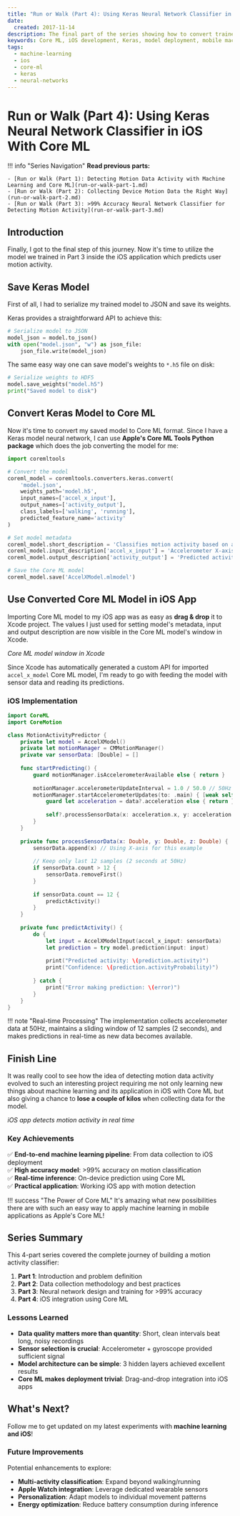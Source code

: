 ```yaml
---
title: "Run or Walk (Part 4): Using Keras Neural Network Classifier in iOS With Core ML"
date:
  created: 2017-11-14
description: The final part of the series showing how to convert trained Keras models to Core ML format and integrate them into iOS applications for real-time motion activity detection. Complete guide from model serialization to iOS deployment.
keywords: Core ML, iOS development, Keras, model deployment, mobile machine learning, Swift, iOS app development, model conversion, real-time inference, on-device ML
tags:
  - machine-learning
  - ios
  - core-ml
  - keras
  - neural-networks
---
```


# Run or Walk (Part 4): Using Keras Neural Network Classifier in iOS With Core ML

!!! info "Series Navigation"
    **Read previous parts:**
    
    - [Run or Walk (Part 1): Detecting Motion Data Activity with Machine Learning and Core ML](run-or-walk-part-1.md)
    - [Run or Walk (Part 2): Collecting Device Motion Data the Right Way](run-or-walk-part-2.md)
    - [Run or Walk (Part 3): >99% Accuracy Neural Network Classifier for Detecting Motion Activity](run-or-walk-part-3.md)

## Introduction

Finally, I got to the final step of this journey. Now it's time to utilize the model we trained in Part 3 inside the iOS application which predicts user motion activity.

## Save Keras Model

First of all, I had to serialize my trained model to JSON and save its weights.

Keras provides a straightforward API to achieve this:

```python
# Serialize model to JSON
model_json = model.to_json()
with open("model.json", "w") as json_file:
    json_file.write(model_json)
```

The same easy way one can save model's weights to `*.h5` file on disk:

```python
# Serialize weights to HDF5
model.save_weights("model.h5")
print("Saved model to disk")
```

## Convert Keras Model to Core ML

Now it's time to convert my saved model to Core ML format. Since I have a Keras model neural network, I can use **Apple's Core ML Tools Python package** which does the job converting the model for me:

```python
import coremltools

# Convert the model
coreml_model = coremltools.converters.keras.convert(
    'model.json',
    weights_path='model.h5',
    input_names=['accel_x_input'],
    output_names=['activity_output'],
    class_labels=['walking', 'running'],
    predicted_feature_name='activity'
)

# Set model metadata
coreml_model.short_description = 'Classifies motion activity based on accelerometer data'
coreml_model.input_description['accel_x_input'] = 'Accelerometer X-axis data over 2 seconds'
coreml_model.output_description['activity_output'] = 'Predicted activity type'

# Save the Core ML model
coreml_model.save('AccelXModel.mlmodel')
```

## Use Converted Core ML Model in iOS App

Importing Core ML model to my iOS app was as easy as **drag & drop** it to Xcode project. The values I just used for setting model's metadata, input and output description are now visible in the Core ML model's window in Xcode.

*Core ML model window in Xcode*

Since Xcode has automatically generated a custom API for imported `accel_x_model` Core ML model, I'm ready to go with feeding the model with sensor data and reading its predictions.

### iOS Implementation

```swift
import CoreML
import CoreMotion

class MotionActivityPredictor {
    private let model = AccelXModel()
    private let motionManager = CMMotionManager()
    private var sensorData: [Double] = []
    
    func startPredicting() {
        guard motionManager.isAccelerometerAvailable else { return }
        
        motionManager.accelerometerUpdateInterval = 1.0 / 50.0 // 50Hz
        motionManager.startAccelerometerUpdates(to: .main) { [weak self] data, error in
            guard let acceleration = data?.acceleration else { return }
            
            self?.processSensorData(x: acceleration.x, y: acceleration.y, z: acceleration.z)
        }
    }
    
    private func processSensorData(x: Double, y: Double, z: Double) {
        sensorData.append(x) // Using X-axis for this example
        
        // Keep only last 12 samples (2 seconds at 50Hz)
        if sensorData.count > 12 {
            sensorData.removeFirst()
        }
        
        if sensorData.count == 12 {
            predictActivity()
        }
    }
    
    private func predictActivity() {
        do {
            let input = AccelXModelInput(accel_x_input: sensorData)
            let prediction = try model.prediction(input: input)
            
            print("Predicted activity: \(prediction.activity)")
            print("Confidence: \(prediction.activityProbability)")
            
        } catch {
            print("Error making prediction: \(error)")
        }
    }
}
```

!!! note "Real-time Processing"
    The implementation collects accelerometer data at 50Hz, maintains a sliding window of 12 samples (2 seconds), and makes predictions in real-time as new data becomes available.

## Finish Line

It was really cool to see how the idea of detecting motion data activity evolved to such an interesting project requiring me not only learning new things about machine learning and its application in iOS with Core ML but also giving a chance to **lose a couple of kilos** when collecting data for the model.

*iOS app detects motion activity in real time*

### Key Achievements

✅ **End-to-end machine learning pipeline**: From data collection to iOS deployment  
✅ **High accuracy model**: >99% accuracy on motion classification  
✅ **Real-time inference**: On-device prediction using Core ML  
✅ **Practical application**: Working iOS app with motion detection  

!!! success "The Power of Core ML"
    It's amazing what new possibilities there are with such an easy way to apply machine learning in mobile applications as Apple's Core ML!

## Series Summary

This 4-part series covered the complete journey of building a motion activity classifier:

1. **Part 1**: Introduction and problem definition
2. **Part 2**: Data collection methodology and best practices  
3. **Part 3**: Neural network design and training for >99% accuracy
4. **Part 4**: iOS integration using Core ML

### Lessons Learned

- **Data quality matters more than quantity**: Short, clean intervals beat long, noisy recordings
- **Sensor selection is crucial**: Accelerometer + gyroscope provided sufficient signal
- **Model architecture can be simple**: 3 hidden layers achieved excellent results
- **Core ML makes deployment trivial**: Drag-and-drop integration into iOS apps

## What's Next?

Follow me to get updated on my latest experiments with **machine learning and iOS**!

### Future Improvements

Potential enhancements to explore:

- **Multi-activity classification**: Expand beyond walking/running
- **Apple Watch integration**: Leverage dedicated wearable sensors  
- **Personalization**: Adapt models to individual movement patterns
- **Energy optimization**: Reduce battery consumption during inference